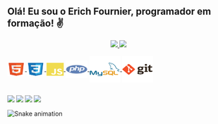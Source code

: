 ## Olá! Eu sou o Erich Fournier, programador em formação! ✌️


<div align="center">
  <a href="https://github.com/erichfr">
  <img height="150px" src="https://github-readme-stats.vercel.app/api?username=erichfr&show_icons=true&theme=dracula&include_all_commits=true&count_private=true"/>
  <img height="150px" src="https://github-readme-stats.vercel.app/api/top-langs/?username=erichfr&layout=compact&langs_count=7&theme=dracula"/>
</div>
  
  
<div style="display: inline_block"><br>
  
  <img align="center" alt="Erich-HTML" height="30" width="40" src="https://raw.githubusercontent.com/devicons/devicon/master/icons/html5/html5-original.svg">
  <img align="center" alt="Erich-CSS" height="30" width="40" src="https://raw.githubusercontent.com/devicons/devicon/master/icons/css3/css3-original.svg">
  <img align="center" alt="Erich-Js" height="30" width="40" src="https://raw.githubusercontent.com/devicons/devicon/master/icons/javascript/javascript-plain.svg">
  <img align="center" alt="Erich-Php" height="40" width="50" src="https://raw.githubusercontent.com/devicons/devicon/master/icons/php/php-plain.svg">
  <img align="center" alt="Erich-Csharp" height="60" width="70" src="https://raw.githubusercontent.com/devicons/devicon/master/icons/mysql/mysql-original-wordmark.svg">
  <img align="center" alt="Erich-React" height="60" width="70" src="https://raw.githubusercontent.com/devicons/devicon/master/icons/git/git-original-wordmark.svg">
  </div>
  
  ##
 
<div> 
  <a href="https://bit.ly/3GxFRLu" target="_blank"><img src="https://img.shields.io/badge/WhatsApp-1DBF73?style=for-the-badge&logo=whatsapp&logoColor=white" target="_blank"></a> 
  <a href = "mailto:erichfrr@gmail.com.com"><img src="https://img.shields.io/badge/Gmail-D14836?style=for-the-badge&logo=gmail&logoColor=white" target="_blank"></a>
  <a href="https://www.linkedin.com/in/erichfr" target="_blank"><img src="https://img.shields.io/badge/-LinkedIn-%23326ce5?style=for-the-badge&logo=linkedin&logoColor=white" target="_blank"></a> 
  <a href="https://instagram.com/erich_dev" target="_blank"><img src="https://img.shields.io/badge/-Instagram-F46D01?style=for-the-badge&logo=instagram&logoColor=white" target="_blank"></a>
  
 
  ![Snake animation](https://github.com/erichfr/erichfr/blob/output/github-contribution-grid-snake.svg)
 
</div>


